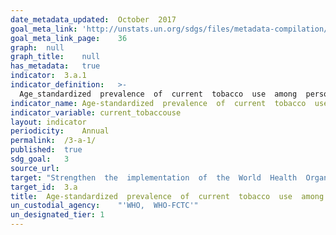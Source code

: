 ```yaml
---	
date_metadata_updated:	October  2017
goal_meta_link:	'http://unstats.un.org/sdgs/files/metadata-compilation/Metadata-Goal-3.pdf'
goal_meta_link_page:	36
graph:	null
graph_title:	null
has_metadata:	true
indicator:	3.a.1
indicator_definition:	>-
  Age_standardized  prevalence  of  current  tobacco  use  among  persons  aged  18+  years.  Smoked  tobacco  products  include  the  consumption  of  cigarettes,  bidis,  cigars,  cheroots,  pipes,  shisha  (water  pipes),  fine_cut  smoking  articles  (roll_your_own),  krekets,  and  any  other  form  of  smoked  tobacco.  "Smokeless  tobacco"  includes  moist  snuff,  plug,  creamy  snuff,  dissolvables,  dry  snuff,  gul,  loose  leaf,  red  tooth  powder,  snus,  chimo,  gutkha,  khaini,  gudakhu,  zarda,  quiwam,  dohra,  tuibur,  nasway,  naas/naswar,  shammah,  betel  quid,  toombak,  pan  (betel  quid),  iqmik,  mishri,  tapkeer,  tombol  and  any  other  tobacco  product  that  is  sniffed,  held  in  the  mouth,  or  chewed.
indicator_name:	Age-standardized  prevalence  of  current  tobacco  use  among  persons  aged  15  years  and  older
indicator_variable:	current_tobaccouse
layout:	indicator
periodicity:	Annual
permalink:	/3-a-1/
published:	true
sdg_goal:	3
source_url:	
target:	"Strengthen  the  implementation  of  the  World  Health  Organization  Framework  Convention  on  Tobacco  Control  in  all  countries,  as  appropriate."
target_id:	3.a
title:	Age-standardized  prevalence  of  current  tobacco  use  among  persons  aged  15  years  and  older
un_custodial_agency:	"'WHO,  WHO-FCTC'"
un_designated_tier:	1
---	
```

